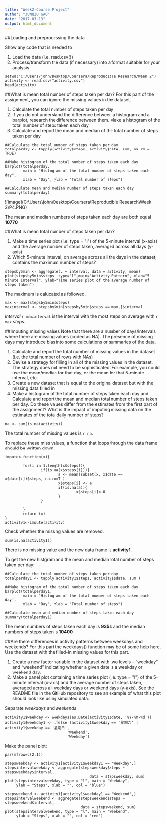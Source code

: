 ```yaml
---
title: "Week2-Course Project"
author: "JUNQIU GAO"
date: "2017-03-13"
output: html_document
---
```

##Loading and preprocessing the data

Show any code that is needed to  
1. Load the data (i.e. read.csv())  
2. Process/transform the data (if necessary) into a format suitable for your analysis  

```{r}
setwd("C:/Users/john/Desktop/Coursera/Reproducible Research/Week 2")
activity <- read.csv("activity.csv")
head(activity)
```

##What is mean total number of steps taken per day?
For this part of the assignment, you can ignore the missing values in the dataset.  

1. Calculate the total number of steps taken per day  
2. If you do not understand the difference between a histogram and a barplot, research the difference between them. Make a histogram of the total number of steps taken each day  
3. Calculate and report the mean and median of the total number of steps taken per day

```{r}
##Calculate the total number of steps taken per day
totalperday <- tapply(activity$steps, activity$date, sum, na.rm = TRUE)

##Make histogram of the total number of steps taken each day
barplot(totalperday, 
        main = "Histogram of the total number of steps taken each day", 
        xlab = "Day", ylab = "Total number of steps")

##Calculate mean and median number of steps taken each day
summary(totalperday)
```
![image](C:\Users\john\Desktop\Coursera\Reproducible Research\Week 2\P4.PNG)

The mean and median numbers of steps taken each day are both equal **10770**

##What is mean total number of steps taken per day?
1. Make a time series plot (i.e. type = "l") of the 5-minute interval (x-axis) and the average number of steps taken, averaged across all days (y-axis)  
2. Which 5-minute interval, on average across all the days in the dataset, contains the maximum number of steps?  


```{r}
stepsby5min <- aggregate(. ~ interval, data = activity, mean)
plot(stepsby5min$steps, type="l",main="Activity Pattern", xlab="5 Minute Interval", ylab="Time series plot of the average number of steps taken")
```


  The maximum is calucated as followed.  


```{r}
max <- max(stepsby5min$steps)
maxinterval <- stepsby5min[stepsby5min$steps == max,]$interval
```
 
*Interval* `r maxinterval` is the interval with the most steps on average with `r max` *steps*.

##Imputing missing values
Note that there are a number of days/intervals where there are missing values (coded as NA). The presence of missing days may introduce bias into some calculations or summaries of the data.  

1. Calculate and report the total number of missing values in the dataset (i.e. the total number of rows with NAs)  
2. Devise a strategy for filling in all of the missing values in the dataset. The strategy does not need to be sophisticated. For example, you could use the mean/median for that day, or the mean for that 5-minute interval, etc.  
3. Create a new dataset that is equal to the original dataset but with the missing data filled in.  
4. Make a histogram of the total number of steps taken each day and Calculate and report the mean and median total number of steps taken per day. Do these values differ from the estimates from the first part of the assignment? What is the impact of imputing missing data on the estimates of the total daily number of steps?  

```{r}
na <- sum(is.na(activity))

```

The total number of missing values is `r na`.    


To replace these miss values, a function that loops through the data frame should be written down.  

```{r}
impute<-function(x){
        
        for(i in 1:length(x$steps)){
                if(is.na(x$steps[i])){
                        a <- mean(subset(x, x$date == x$date[i])$steps, na.rm=T )
                        x$steps[i] <- a
                        if(is.na(a)){
                                x$steps[i]<-0
                        }
                }
                
        }
        return (x)
}
activity1<-impute(activity)
```

Check whether the missing values are removed.  

```{r}
sum(is.na(activity1))
```

There is no missing value and the new data frame is **activity1**.  


To get the new histgram and the mean and median total number of steps taken per day:  

```{r}
##Calculate the total number of steps taken per day
totalperday1 <- tapply(activity1$steps, activity1$date, sum )

##Make histogram of the total number of steps taken each day
barplot(totalperday1, 
        main = "Histogram of the total number of steps taken each day", 
        xlab = "Day", ylab = "Total number of steps")

##Calculate mean and median number of steps taken each day
summary(totalperday1)
```
The mean numbers of steps taken each day is **9354** and the median numbers of steps taken is **10400**  


##Are there differences in activity patterns between weekdays and weekends?
For this part the weekdays() function may be of some help here. Use the dataset with the filled-in missing values for this part.  

1. Create a new factor variable in the dataset with two levels – “weekday” and “weekend” indicating whether a given date is a weekday or weekend day.  
2. Make a panel plot containing a time series plot (i.e. type = "l") of the 5-minute interval (x-axis) and the average number of steps taken, averaged across all weekday days or weekend days (y-axis). See the README file in the GitHub repository to see an example of what this plot should look like using simulated data.  

Separate *weekdays* and *weekends*  

```{r}
activity1$weekday <- weekdays(as.Date(activity1$date, '%Y-%m-%d'))
activity1$weekday1 <- ifelse (activity1$weekday == '星期六' | activity1$weekday == '星期日',
                            'Weekend', 
                            'Weekday') 

```

Make the panel plot:  

```{r}
par(mfrow=c(2,1))

stepsweekday <- activity1[activity1$weekday1 == 'Weekday',]
stepsintervalweekday <- aggregate(stepsweekday$steps ~ stepsweekday$interval,
                                      data = stepsweekday, sum)
plot(stepsintervalweekday, type = "l", main = "Weekday",
     ylab = "Steps", xlab = "", col = "blue")

stepsweekend <- activity1[activity1$weekday1 == 'Weekend',]
stepsintervalweekend <- aggregate(stepsweekend$steps ~ stepsweekend$interval,
                                  data = stepsweekend, sum)
plot(stepsintervalweekend, type = "l", main = "Weekend",
     ylab = "Steps", xlab = "", col = "red")
```

